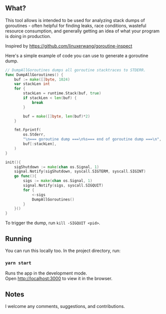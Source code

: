 ## What?

This tool allows is intended to be used for analyzing stack dumps of goroutines - often helpful for finding leaks, race conditions, wasteful resource consumption, and generally getting an idea of what your program is doing in production.

Inspired by https://github.com/linuxerwang/goroutine-inspect

Here's a simple example of code you can use to generate a goroutine dump.
```go
// DumpAllGoroutines dumps all goroutine stacktraces to STDERR.
func DumpAllGoroutines() {
	buf := make([]byte, 1024)
	var stackLen int
	for {
		stackLen = runtime.Stack(buf, true)
		if stackLen < len(buf) {
			break
		}

		buf = make([]byte, len(buf)*2)
	}

	fmt.Fprintf(
		os.Stderr,
		"\n=== goroutine dump ===\n%s=== end of goroutine dump ===\n",
		buf[:stackLen],
	)
}

init(){
	sigShutdown := make(chan os.Signal, 1)
	signal.Notify(sigShutdown, syscall.SIGTERM, syscall.SIGINT)
	go func(){
		sigs := make(chan os.Signal, 1)
		signal.Notify(sigs, syscall.SIGQUIT)
		for {
			<-sigs
			DumpAllGoroutines()
		}
	}()
}
```

To trigger the dump, run `kill -SIGQUIT <pid>`.

## Running 

You can run this locally too.  In the project directory, run:

### `yarn start`

Runs the app in the development mode.<br />
Open [http://localhost:3000](http://localhost:3000) to view it in the browser.

## Notes

I welcome any comments, suggestions, and contributions.
